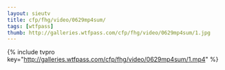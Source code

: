 ```yaml
--- 
layout: sieutv
title: cfp/fhg/video/0629mp4sum/
tags: [wtfpass]
thumb: http://galleries.wtfpass.com/cfp/fhg/video/0629mp4sum/1.jpg
---
```

{% include tvpro key="http://galleries.wtfpass.com/cfp/fhg/video/0629mp4sum/1.mp4" %} 
